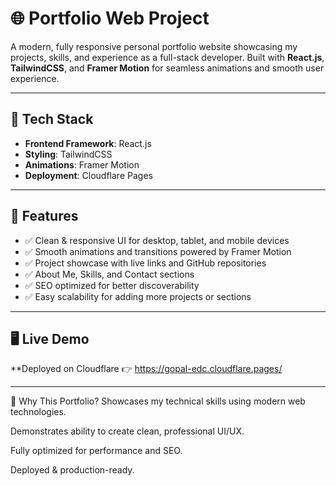 # 🌐 Portfolio Web Project

A modern, fully responsive personal portfolio website showcasing my projects, skills, and experience as a full-stack developer. Built with **React.js**, **TailwindCSS**, and **Framer Motion** for seamless animations and smooth user experience.

---

## 🚀 Tech Stack

- **Frontend Framework**: React.js
- **Styling**: TailwindCSS
- **Animations**: Framer Motion
- **Deployment**: Cloudflare Pages

---

## 🎯 Features

- ✅ Clean & responsive UI for desktop, tablet, and mobile devices
- ✅ Smooth animations and transitions powered by Framer Motion
- ✅ Project showcase with live links and GitHub repositories
- ✅ About Me, Skills, and Contact sections
- ✅ SEO optimized for better discoverability
- ✅ Easy scalability for adding more projects or sections

---

## 🖥️ Live Demo

**Deployed on Cloudflare 👉 
https://gopal-edc.cloudflare.pages/

---

🎯 Why This Portfolio?
Showcases my technical skills using modern web technologies.

Demonstrates ability to create clean, professional UI/UX.

Fully optimized for performance and SEO.

Deployed & production-ready.
